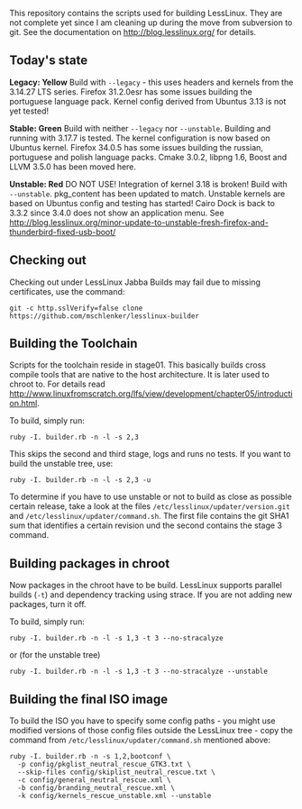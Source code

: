 This repository contains the scripts used for building LessLinux. They are not complete yet since I am cleaning up during the move from subversion to git. See the documentation on http://blog.lesslinux.org/ for details. 

## Today's state 

**Legacy: Yellow** Build with `--legacy` - this uses headers and kernels from the 3.14.27 LTS series. Firefox 31.2.0esr has some issues building the portuguese language pack. Kernel config derived from Ubuntus 3.13 is not yet tested!

**Stable: Green**  Build with neither  `--legacy` nor `--unstable`.  Building and running with 3.17.7 is tested. The kernel configuration is now based on Ubuntus kernel. Firefox 34.0.5 has some issues building the russian, portuguese and polish language packs. Cmake 3.0.2, libpng 1.6, Boost and LLVM 3.5.0 has been moved here. 

**Unstable: Red** DO NOT USE! Integration of kernel 3.18 is broken! Build with `--unstable`. pkg_content has been updated to match. Unstable kernels are based on Ubuntus config and testing has started! Cairo Dock is back to 3.3.2 since 3.4.0 does not show an application menu. See http://blog.lesslinux.org/minor-update-to-unstable-fresh-firefox-and-thunderbird-fixed-usb-boot/

## Checking out

Checking out under LessLinux Jabba Builds may fail due to missing certificates, use the command: 

`git -c http.sslVerify=false clone https://github.com/mschlenker/lesslinux-builder` 

## Building the Toolchain

Scripts for the toolchain reside in stage01. This basically builds cross compile tools that are native to the host architecture. It is later used to chroot to. For details read http://www.linuxfromscratch.org/lfs/view/development/chapter05/introduction.html.

To build, simply run: 

`ruby -I. builder.rb -n -l -s 2,3`

This skips the second and third stage, logs and runs no tests. If you want to build the unstable tree, use:

`ruby -I. builder.rb -n -l -s 2,3 -u`

To determine if you have to use unstable or not to build as close as possible certain release, take a look at the files `/etc/lesslinux/updater/version.git` and `/etc/lesslinux/updater/command.sh`. The first file contains the git SHA1 sum that identifies a certain revision und the second contains the stage 3 command.

## Building packages in chroot

Now packages in the chroot have to be build. LessLinux supports parallel builds (`-t`) and dependency tracking using strace. If you are not adding new packages, turn it off.

To build, simply run: 

`ruby -I. builder.rb -n -l -s 1,3 -t 3 --no-stracalyze`

or (for the unstable tree)

`ruby -I. builder.rb -n -l -s 1,3 -t 3 --no-stracalyze --unstable`

## Building the final ISO image

To build the ISO you have to specify some config paths - you might use modified versions of those config files outside the LessLinux tree - copy the command from `/etc/lesslinux/updater/command.sh` mentioned above:

	ruby -I. builder.rb -n -s 1,2,bootconf \
	  -p config/pkglist_neutral_rescue_GTK3.txt \
	  --skip-files config/skiplist_neutral_rescue.txt \
	  -c config/general_neutral_rescue.xml \
	  -b config/branding_neutral_rescue.xml \
	  -k config/kernels_rescue_unstable.xml --unstable
 
